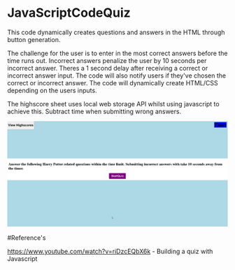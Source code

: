 # JavaScriptCodeQuiz
This code dynamically creates questions and answers in the HTML through button generation.  

The challenge for the user is to enter in the most correct answers before the time runs out.  Incorrect answers penalize the user by 10 seconds per incorrect answer.  Theres a 1 second delay after receiving a correct or incorrect answer input. The code will also notify users if they've chosen the correct or incorrect answer. The code will dynamically create HTML/CSS depending on the users inputs. 
 
 The highscore sheet uses local web storage API whilst using javascript to achieve this.  Subtract time when submitting wrong answers. 

![alt text](./assets/images/harrypotter.png)

#Reference's

https://www.youtube.com/watch?v=riDzcEQbX6k - Building a quiz with Javascript
